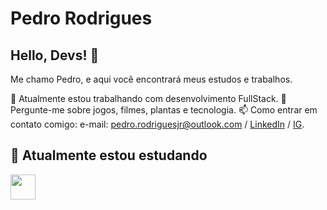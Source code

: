 # Pedro Rodrigues 
## Hello, Devs! 👋

Me chamo Pedro, e aqui você encontrará meus estudos e trabalhos.

🔭 Atualmente estou trabalhando com desenvolvimento FullStack.
💬 Pergunte-me sobre jogos, filmes, plantas e tecnologia.
📫 Como entrar em contato comigo: e-mail: pedro.rodriguesjr@outlook.com / [LinkedIn](https://www.linkedin.com/in/pedro-rodrigues-27b882113/) / [IG](https://www.instagram.com/calmapedro_/).


## 🌱 Atualmente estou estudando
<img src="https://cdn.jsdelivr.net/gh/devicons/devicon@latest/icons/figma/figma-original.svg" width="40" height="40"/>
          

<!--
**pedrorodriguesjr/pedrorodriguesjr** is a ✨ _special_ ✨ repository because its `README.md` (this file) appears on your GitHub profile.

Here are some ideas to get you started:

- 🔭 I’m currently working on ...
- 🌱 I’m currently learning ...
- 👯 I’m looking to collaborate on ...
- 🤔 I’m looking for help with ...
- 💬 Ask me about ...
- 📫 How to reach me: ...
- 😄 Pronouns: ...
- ⚡ Fun fact: ...
-->
